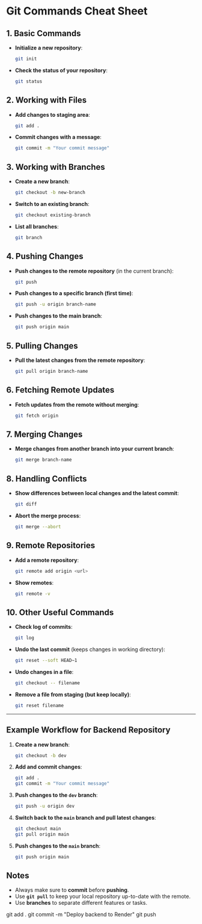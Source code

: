 
# Git Commands Cheat Sheet

## 1. **Basic Commands**
- **Initialize a new repository**:
  ```bash
  git init
  ```
- **Check the status of your repository**:
  ```bash
  git status
  ```

## 2. **Working with Files**
- **Add changes to staging area**:
  ```bash
  git add .
  ```
- **Commit changes with a message**:
  ```bash
  git commit -m "Your commit message"
  ```

## 3. **Working with Branches**
- **Create a new branch**:
  ```bash
  git checkout -b new-branch
  ```
- **Switch to an existing branch**:
  ```bash
  git checkout existing-branch
  ```
- **List all branches**:
  ```bash
  git branch
  ```

## 4. **Pushing Changes**
- **Push changes to the remote repository** (in the current branch):
  ```bash
  git push
  ```
- **Push changes to a specific branch (first time)**:
  ```bash
  git push -u origin branch-name
  ```
- **Push changes to the main branch**:
  ```bash
  git push origin main
  ```

## 5. **Pulling Changes**
- **Pull the latest changes from the remote repository**:
  ```bash
  git pull origin branch-name
  ```

## 6. **Fetching Remote Updates**
- **Fetch updates from the remote without merging**:
  ```bash
  git fetch origin
  ```

## 7. **Merging Changes**
- **Merge changes from another branch into your current branch**:
  ```bash
  git merge branch-name
  ```

## 8. **Handling Conflicts**
- **Show differences between local changes and the latest commit**:
  ```bash
  git diff
  ```
- **Abort the merge process**:
  ```bash
  git merge --abort
  ```

## 9. **Remote Repositories**
- **Add a remote repository**:
  ```bash
  git remote add origin <url>
  ```
- **Show remotes**:
  ```bash
  git remote -v
  ```

## 10. **Other Useful Commands**
- **Check log of commits**:
  ```bash
  git log
  ```
- **Undo the last commit** (keeps changes in working directory):
  ```bash
  git reset --soft HEAD~1
  ```
- **Undo changes in a file**:
  ```bash
  git checkout -- filename
  ```
- **Remove a file from staging (but keep locally)**:
  ```bash
  git reset filename
  ```

---

## Example Workflow for Backend Repository

1. **Create a new branch**:
   ```bash
   git checkout -b dev
   ```

2. **Add and commit changes**:
   ```bash
   git add .
   git commit -m "Your commit message"
   ```

3. **Push changes to the `dev` branch**:
   ```bash
   git push -u origin dev
   ```

4. **Switch back to the `main` branch and pull latest changes**:
   ```bash
   git checkout main
   git pull origin main
   ```

5. **Push changes to the `main` branch**:
   ```bash
   git push origin main
   ```

## Notes

- Always make sure to **commit** before **pushing**.
- Use **`git pull`** to keep your local repository up-to-date with the remote.
- Use **branches** to separate different features or tasks.

git add .
git commit -m "Deploy backend to Render"
git push
